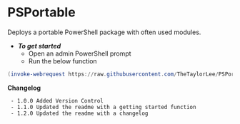 # PSPortable

Deploys a portable PowerShell package with often used modules.

* *__To get started__*
  * Open an admin PowerShell prompt
  * Run the below function

```Powershell
(invoke-webrequest https://raw.githubusercontent.com/TheTaylorLee/PSPortable/master/Deploy-PSPortable.ps1).content | Invoke-Expression
```

**Changelog**

     - 1.0.0 Added Version Control
     - 1.1.0 Updated the readme with a getting started function
     - 1.2.0 Updated the readme with a changelog